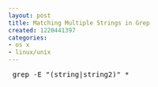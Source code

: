 ```yaml
---
layout: post
title: Matching Multiple Strings in Grep
created: 1220441397
categories:
- os x
- linux/unix
---
```

<pre>
&nbsp;grep -E &quot;(string|string2)&quot; *<br /><br />
</pre>
